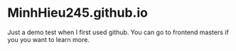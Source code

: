 # MinhHieu245.github.io
Just a demo test when I first used github. You can go to frontend masters if you you want to learn more.
